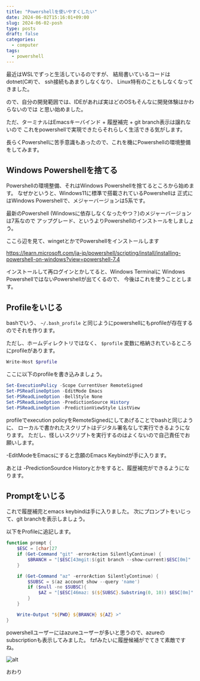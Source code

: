 ```yaml
---
title: "Powershellを使いやすくしたい"
date: 2024-06-02T15:16:01+09:00
slug: 2024-06-02-posh
type: posts
draft: false
categories:
  - computer
tags:
  - powershell
---
```


最近はWSLでずっと生活しているのですが、
結局書いているコードはdotnet(C#)で、
ssh接続もあまりしなくなり、
Linux特有のこともしなくなってきました。

ので、自分の開発範囲では、IDEがあれば実はどのOSもそんなに開発体験はかわらないのでは
と思い始めました。

ただ、ターミナルはEmacsキーバインド + 履歴補完 + git branch表示は譲れないので
これをpowershellで実現できたらそれらしく生活できる気がします。

長らくPowershellに苦手意識もあったので、これを機にPowershellの環境整備をしてみます。

## Windows Powershellを捨てる

Powershellの環境整備、それはWindows Powershellを捨てるところから始めます。
なぜかというと、Windows11に標準で搭載されているPowershellは
正式にはWindows Powershellで、メジャーバージョンは5系です。

最新のPowershell (Windowsに依存しなくなったやつ？)のメジャーバージョンは7系なので
アップグレード、というよりPowershellのインストールをしましょう。

ここら辺を見て、wingetとかでPowershellをインストールします

https://learn.microsoft.com/ja-jp/powershell/scripting/install/installing-powershell-on-windows?view=powershell-7.4

インストールして再ログインとかしてると、Windows Terminalに
Windows PowershellではないPowershellが出てくるので、
今後はこれを使うこととします。 

## Profileをいじる

bashでいう、 `~/.bash_profile` と同じようにpowershellにもprofileが存在するのでそれを作ります。

ただし、ホームディレクトリではなく、 `$profile` 変数に格納されているところにprofileがあります。
```sh
Write-Host $profile
```

ここに以下のprofileを書き込みましょう。

```ps1
Set-ExecutionPolicy -Scope CurrentUser RemoteSigned
Set-PSReadlineOption -EditMode Emacs
Set-PSReadLineOption -BellStyle None
Set-PSReadLineOption -PredictionSource History
Set-PSReadLineOption -PredictionViewStyle ListView
```

profileでexecution policyをRemoteSignedにしてあげることでbashと同じように、
ローカルで書かれたスクリプトはデジタル署名なしで実行できるようになります。
ただし、怪しいスクリプトを実行するのはよくないので自己責任でお願いします。

-EditModeをEmacsにすると念願のEmacs Keybindが手に入ります。

あとは -PredictionSourdce Historyとかをすると、履歴補完ができるようになります。

## Promptをいじる

これで履歴補完とemacs keybindは手に入りました。
次にプロンプトをいじって、git branchを表示しましょう。

以下をProfileに追記します。

```ps1
function prompt {
    $ESC = [char]27
    if (Get-Command "git" -errorAction SilentlyContinue) {
        $BRANCH = "[$ESC[43mgit:$(git branch --show-current)$ESC[0m]"
    }

    if (Get-Command "az" -errorAction SilentlyContinue) {
        $SUBSC = $(az account show --query 'name')
        if ($null -ne $SUBSC){
            $AZ = "[$ESC[46maz: $(${SUBSC}.Substring(0, 10)) $ESC[0m]"
        }
    }

    Write-Output "${PWD} ${BRANCH} ${AZ} >"
}
```

powershellユーザーにはazureユーザーが多いと思うので、azureのsubscriptionも表示してみました。
fzfみたいに履歴候補がでてきて素敵ですね。

![alt](../img/posh.png)

おわり